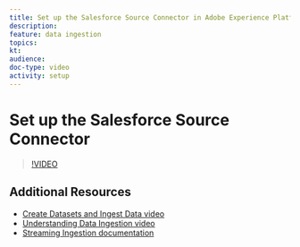 ```yaml
---
title: Set up the Salesforce Source Connector in Adobe Experience Platform
description: 
feature: data ingestion
topics:
kt: 
audience: 
doc-type: video
activity: setup
---
```


# Set up the Salesforce Source Connector



>[!VIDEO](?quality=12)

## Additional Resources

* [Create Datasets and Ingest Data video](create-datasets-and-ingest-data.md)
* [Understanding Data Ingestion video](understanding-data-ingestion.md)
* [Streaming Ingestion documentation](https://www.adobe.io/apis/experienceplatform/home/data-ingestion/data-ingestion-services.html#!api-specification/markdown/narrative/technical_overview/streaming_ingest/streaming_ingest_overview.md)
